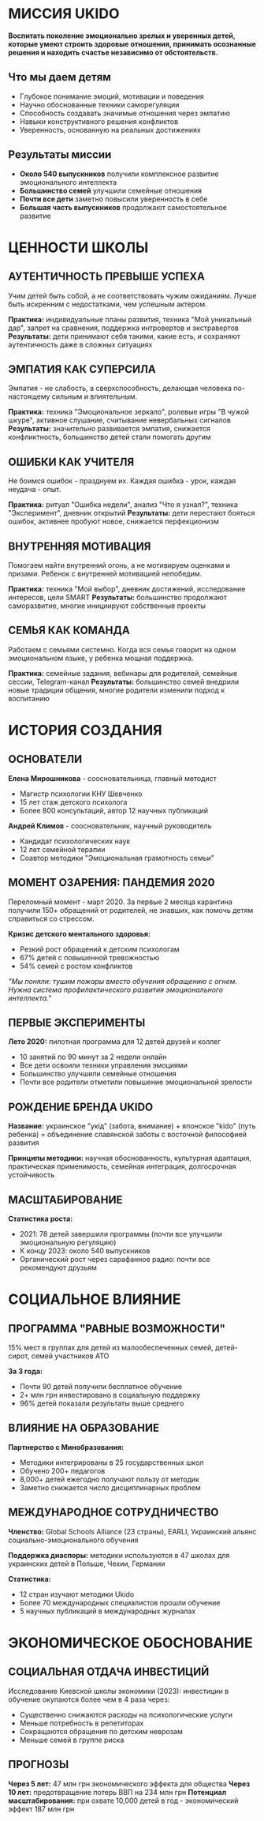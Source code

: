 # МИССИЯ UKIDO

**Воспитать поколение эмоционально зрелых и уверенных детей, которые умеют строить здоровые отношения, принимать осознанные решения и находить счастье независимо от обстоятельств.**

## Что мы даем детям
- Глубокое понимание эмоций, мотивации и поведения
- Научно обоснованные техники саморегуляции
- Способность создавать значимые отношения через эмпатию
- Навыки конструктивного решения конфликтов
- Уверенность, основанную на реальных достижениях

## Результаты миссии
- **Около 540 выпускников** получили комплексное развитие эмоционального интеллекта
- **Большинство семей** улучшили семейные отношения
- **Почти все дети** заметно повысили уверенность в себе
- **Большая часть выпускников** продолжают самостоятельное развитие

# ЦЕННОСТИ ШКОЛЫ

## АУТЕНТИЧНОСТЬ ПРЕВЫШЕ УСПЕХА
Учим детей быть собой, а не соответствовать чужим ожиданиям. Лучше быть искренним с недостатками, чем успешным актером.

**Практика:** индивидуальные планы развития, техника "Мой уникальный дар", запрет на сравнения, поддержка интровертов и экстравертов
**Результаты:** дети принимают себя такими, какие есть, и сохраняют аутентичность даже в сложных ситуациях

## ЭМПАТИЯ КАК СУПЕРСИЛА
Эмпатия - не слабость, а сверхспособность, делающая человека по-настоящему сильным и влиятельным.

**Практика:** техника "Эмоциональное зеркало", ролевые игры "В чужой шкуре", активное слушание, считывание невербальных сигналов
**Результаты:** значительно развивается эмпатия, снижается конфликтность, большинство детей стали помогать другим

## ОШИБКИ КАК УЧИТЕЛЯ
Не боимся ошибок - празднуем их. Каждая ошибка - урок, каждая неудача - опыт.

**Практика:** ритуал "Ошибка недели", анализ "Что я узнал?", техника "Эксперимент", дневник открытий
**Результаты:** дети перестают бояться ошибок, активнее пробуют новое, снижается перфекционизм

## ВНУТРЕННЯЯ МОТИВАЦИЯ
Помогаем найти внутренний огонь, а не мотивируем оценками и призами. Ребенок с внутренней мотивацией непобедим.

**Практика:** техника "Мой выбор", дневник достижений, исследование интересов, цели SMART
**Результаты:** большинство продолжают саморазвитие, многие инициируют собственные проекты

## СЕМЬЯ КАК КОМАНДА
Работаем с семьями системно. Когда вся семья говорит на одном эмоциональном языке, у ребенка мощная поддержка.

**Практика:** семейные задания, вебинары для родителей, семейные сессии, Telegram-канал
**Результаты:** большинство семей внедрили новые традиции общения, многие родители изменили подход к воспитанию

# ИСТОРИЯ СОЗДАНИЯ

## ОСНОВАТЕЛИ
**Елена Мирошникова** - соосновательница, главный методист
- Магистр психологии КНУ Шевченко
- 15 лет стаж детского психолога
- Более 800 консультаций, автор 12 научных публикаций

**Андрей Климов** - соосновательник, научный руководитель  
- Кандидат психологических наук
- 12 лет семейной терапии
- Соавтор методики "Эмоциональная грамотность семьи"

## МОМЕНТ ОЗАРЕНИЯ: ПАНДЕМИЯ 2020
Переломный момент - март 2020. За первые 2 месяца карантина получили 150+ обращений от родителей, не знавших, как помочь детям справиться со стрессом.

**Кризис детского ментального здоровья:**
- Резкий рост обращений к детским психологам
- 67% детей с повышенной тревожностью
- 54% семей с ростом конфликтов

*"Мы поняли: тушим пожары вместо обучения обращению с огнем. Нужна система профилактического развития эмоционального интеллекта."*

## ПЕРВЫЕ ЭКСПЕРИМЕНТЫ
**Лето 2020:** пилотная программа для 12 детей друзей и коллег
- 10 занятий по 90 минут за 2 недели онлайн
- Все дети освоили техники управления эмоциями
- Большинство улучшили семейные отношения
- Почти все родители отметили повышение эмоциональной зрелости

## РОЖДЕНИЕ БРЕНДА UKIDO
**Название:** украинское "укiд" (забота, внимание) + японское "kido" (путь ребенка) = объединение славянской заботы с восточной философией развития

**Принципы методики:** научная обоснованность, культурная адаптация, практическая применимость, семейная интеграция, долгосрочная устойчивость

## МАСШТАБИРОВАНИЕ
**Статистика роста:**
- 2021: 78 детей завершили программы (почти все улучшили эмоциональную регуляцию)
- К концу 2023: около 540 выпускников
- Органический рост через сарафанное радио: почти все рекомендуют друзьям

# СОЦИАЛЬНОЕ ВЛИЯНИЕ

## ПРОГРАММА "РАВНЫЕ ВОЗМОЖНОСТИ"
15% мест в группах для детей из малообеспеченных семей, детей-сирот, семей участников АТО

**За 3 года:**
- Почти 90 детей получили бесплатное обучение
- 2+ млн грн инвестировано в социальную поддержку
- 96% детей показали результаты выше среднего

## ВЛИЯНИЕ НА ОБРАЗОВАНИЕ
**Партнерство с Минобразования:**
- Методики интегрированы в 25 государственных школ
- Обучено 200+ педагогов
- 8,000+ детей ежегодно получают пользу от методик
- Заметно снижается число дисциплинарных проблем

## МЕЖДУНАРОДНОЕ СОТРУДНИЧЕСТВО
**Членство:** Global Schools Alliance (23 страны), EARLI, Украинский альянс социально-эмоционального обучения

**Поддержка диаспоры:** методики используются в 47 школах для украинских детей в Польше, Чехии, Германии

**Статистика:**
- 12 стран изучают методики Ukido
- Более 70 международных специалистов прошли обучение
- 5 научных публикаций в международных журналах

# ЭКОНОМИЧЕСКОЕ ОБОСНОВАНИЕ

## СОЦИАЛЬНАЯ ОТДАЧА ИНВЕСТИЦИЙ
Исследование Киевской школы экономики (2023): инвестиции в обучение окупаются более чем в 4 раза через:
- Существенно снижаются расходы на психологические услуги  
- Меньше потребность в репетиторах
- Сокращаются обращения по детским неврозам
- Меньше семей в группе риска

## ПРОГНОЗЫ
**Через 5 лет:** 47 млн грн экономического эффекта для общества
**Через 10 лет:** предотвращение потерь ВВП на 234 млн грн
**Потенциал масштабирования:** при охвате 10,000 детей в год - экономический эффект 187 млн грн